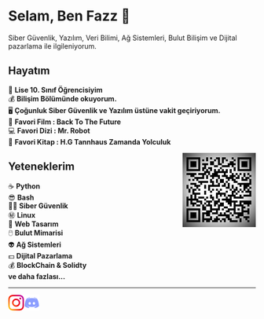 Selam, Ben Fazz :wave:
======================

Siber Güvenlik, Yazılım, Veri Bilimi, Ağ Sistemleri, Bulut Bilişim ve Dijital pazarlama ile ilgileniyorum.

Hayatım
-------
:gem:     **Lise 10. Sınıf Öğrencisiyim**<br>
:moneybag:   **Bilişim Bölümünde okuyorum.**<br>
:desktop_computer: **Çoğunluk Siber Güvenlik ve Yazılım üstüne vakit geçiriyorum.**<br>
:car: **Favori Film : Back To The Future**<br>
:computer: **Favori Dizi : Mr. Robot**<br>
:book: **Favori Kitap : H.G Tannhaus Zamanda Yolculuk**<br>

<img align="right" alt="Barkod" src="img/Fazz.jpg" />

Yeteneklerim
------------
:coffee:         **Python** <br>
:sunglasses:     **Bash**<br>
:guardsman:      **Siber Güvenlik**<br>
:secret:         **Linux**<br>
:ox:             **Web Tasarım**<br>
:computer_mouse: **Bulut Mimarisi**<br>
:alien:          **Ağ Sistemleri**<br>
:dollar:         **Dijital Pazarlama**<br>
:moneybag:       **BlockChain & Solidty**<br>
**ve daha fazlası...**<br>

- - -

<a href="https://instagram.com/fazz.py">
    <img height="32" align="left" alt="instagram" src="img/instagram.png" />
</a>

<a href="https://discord.gg/YNAPq9ASD2">
    <img height="32" align="left" alt="Discord" src="img/discord.png" />
</a>

